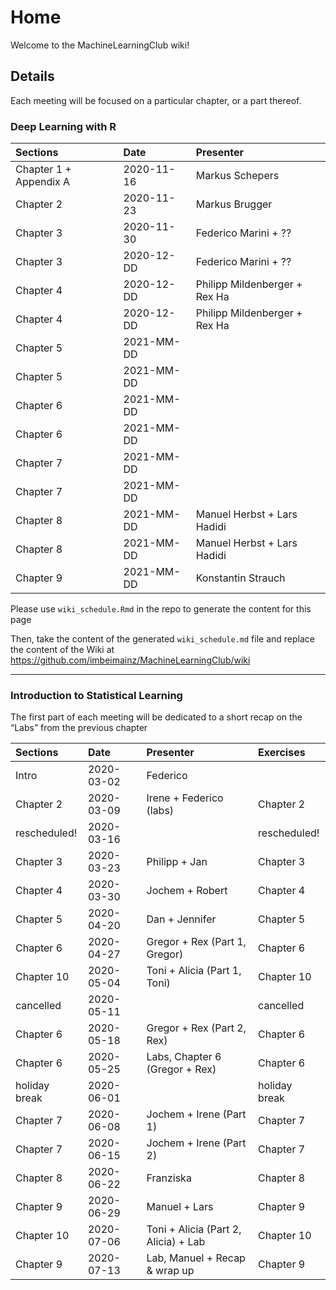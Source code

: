 
# Home

Welcome to the MachineLearningClub wiki!

## Details

Each meeting will be focused on a particular chapter, or a part thereof.

### Deep Learning with R

| Sections               | Date       | Presenter                     |
|:-----------------------|:-----------|:------------------------------|
| Chapter 1 + Appendix A | 2020-11-16 | Markus Schepers               |
| Chapter 2              | 2020-11-23 | Markus Brugger                |
| Chapter 3              | 2020-11-30 | Federico Marini + ??          |
| Chapter 3              | 2020-12-DD | Federico Marini + ??          |
| Chapter 4              | 2020-12-DD | Philipp Mildenberger + Rex Ha |
| Chapter 4              | 2020-12-DD | Philipp Mildenberger + Rex Ha |
| Chapter 5              | 2021-MM-DD |                               |
| Chapter 5              | 2021-MM-DD |                               |
| Chapter 6              | 2021-MM-DD |                               |
| Chapter 6              | 2021-MM-DD |                               |
| Chapter 7              | 2021-MM-DD |                               |
| Chapter 7              | 2021-MM-DD |                               |
| Chapter 8              | 2021-MM-DD | Manuel Herbst + Lars Hadidi   |
| Chapter 8              | 2021-MM-DD | Manuel Herbst + Lars Hadidi   |
| Chapter 9              | 2021-MM-DD | Konstantin Strauch            |

Please use `wiki_schedule.Rmd` in the repo to generate the content for
this page

Then, take the content of the generated `wiki_schedule.md` file and
replace the content of the Wiki at
<https://github.com/imbeimainz/MachineLearningClub/wiki>

------------------------------------------------------------------------

### Introduction to Statistical Learning

The first part of each meeting will be dedicated to a short recap on the
“Labs” from the previous chapter

| Sections      | Date       | Presenter                            | Exercises     |
|:--------------|:-----------|:-------------------------------------|:--------------|
| Intro         | 2020-03-02 | Federico                             |               |
| Chapter 2     | 2020-03-09 | Irene + Federico (labs)              | Chapter 2     |
| rescheduled!  | 2020-03-16 |                                      | rescheduled!  |
| Chapter 3     | 2020-03-23 | Philipp + Jan                        | Chapter 3     |
| Chapter 4     | 2020-03-30 | Jochem + Robert                      | Chapter 4     |
| Chapter 5     | 2020-04-20 | Dan + Jennifer                       | Chapter 5     |
| Chapter 6     | 2020-04-27 | Gregor + Rex (Part 1, Gregor)        | Chapter 6     |
| Chapter 10    | 2020-05-04 | Toni + Alicia (Part 1, Toni)         | Chapter 10    |
| cancelled     | 2020-05-11 |                                      | cancelled     |
| Chapter 6     | 2020-05-18 | Gregor + Rex (Part 2, Rex)           | Chapter 6     |
| Chapter 6     | 2020-05-25 | Labs, Chapter 6 (Gregor + Rex)       | Chapter 6     |
| holiday break | 2020-06-01 |                                      | holiday break |
| Chapter 7     | 2020-06-08 | Jochem + Irene (Part 1)              | Chapter 7     |
| Chapter 7     | 2020-06-15 | Jochem + Irene (Part 2)              | Chapter 7     |
| Chapter 8     | 2020-06-22 | Franziska                            | Chapter 8     |
| Chapter 9     | 2020-06-29 | Manuel + Lars                        | Chapter 9     |
| Chapter 10    | 2020-07-06 | Toni + Alicia (Part 2, Alicia) + Lab | Chapter 10    |
| Chapter 9     | 2020-07-13 | Lab, Manuel + Recap & wrap up        | Chapter 9     |
